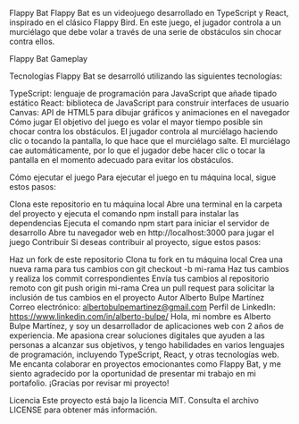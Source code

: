 Flappy Bat
Flappy Bat es un videojuego desarrollado en TypeScript y React, inspirado en el clásico Flappy Bird. En este juego, el jugador controla a un murciélago que debe volar a través de una serie de obstáculos sin chocar contra ellos.

Flappy Bat Gameplay

Tecnologías
Flappy Bat se desarrolló utilizando las siguientes tecnologías:

TypeScript: lenguaje de programación para JavaScript que añade tipado estático
React: biblioteca de JavaScript para construir interfaces de usuario
Canvas: API de HTML5 para dibujar gráficos y animaciones en el navegador
Cómo jugar
El objetivo del juego es volar el mayor tiempo posible sin chocar contra los obstáculos. El jugador controla al murciélago haciendo clic o tocando la pantalla, lo que hace que el murciélago salte. El murciélago cae automáticamente, por lo que el jugador debe hacer clic o tocar la pantalla en el momento adecuado para evitar los obstáculos.

Cómo ejecutar el juego
Para ejecutar el juego en tu máquina local, sigue estos pasos:

Clona este repositorio en tu máquina local
Abre una terminal en la carpeta del proyecto y ejecuta el comando npm install para instalar las dependencias
Ejecuta el comando npm start para iniciar el servidor de desarrollo
Abre tu navegador web en http://localhost:3000 para jugar el juego
Contribuir
Si deseas contribuir al proyecto, sigue estos pasos:

Haz un fork de este repositorio
Clona tu fork en tu máquina local
Crea una nueva rama para tus cambios con git checkout -b mi-rama
Haz tus cambios y realiza los commit correspondientes
Envía tus cambios al repositorio remoto con git push origin mi-rama
Crea un pull request para solicitar la inclusión de tus cambios en el proyecto
Autor
Alberto Bulpe Martínez
Correo electrónico: albertobulpemartinez@gmail.com
Perfil de LinkedIn: https://www.linkedin.com/in/alberto-bulpe/
Hola, mi nombre es Alberto Bulpe Martínez, y soy un desarrollador de aplicaciones web con 2 años de experiencia. Me apasiona crear soluciones digitales que ayuden a las personas a alcanzar sus objetivos, y tengo habilidades en varios lenguajes de programación, incluyendo TypeScript, React, y otras tecnologías web. Me encanta colaborar en proyectos emocionantes como Flappy Bat, y me siento agradecido por la oportunidad de presentar mi trabajo en mi portafolio. ¡Gracias por revisar mi proyecto!

Licencia
Este proyecto está bajo la licencia MIT. Consulta el archivo LICENSE para obtener más información.
